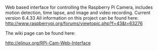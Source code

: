 Web based interface for controlling the Raspberry Pi Camera, includes motion detection, time lapse, and image and video recording.
Current version 6.4.33
All information on this project can be found here: http://www.raspberrypi.org/forums/viewtopic.php?f=43&t=63276

The wiki page can be found here:

http://elinux.org/RPi-Cam-Web-Interface
